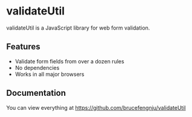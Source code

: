 # validateUtil

validateUtil is a JavaScript library for web form validation.

## Features

- Validate form fields from over a dozen rules
- No dependencies
- Works in all major browsers


## Documentation

You can view everything at https://github.com/brucefengnju/validateUtil
